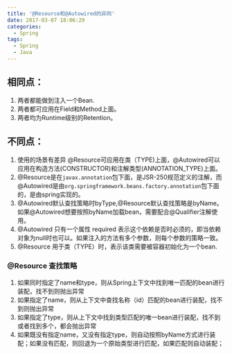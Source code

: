```yaml
---
title: '@Resource和@Autowired的异同'
date: 2017-03-07 18:06:29
categories:
  - Spring
tags:
  - Spring
  - Java
---
```


## 相同点：
1. 两者都能做到注入一个Bean.
2. 两者都可应用在Field和Method上面。
3. 两者均为Runtime级别的Retention。
<!-- more -->

## 不同点：
1. 使用的场景有差异 @Resource可应用在类（TYPE)上面，@Autowired可以应用在构造方法(CONSTRUCTOR)和注解类型(ANNOTATION_TYPE)上面。
2. @Resource是在```javax.annotation```包下面，是JSR-250规范定义的注解，而@Autowired是由```org.springframework.beans.factory.annotation```包下面的，是由spring实现的。
3. @Autowired默认查找策略时byType,@Resource默认查找策略是byName。如果@Autowired想要按照byName加载bean，需要配合@Qualifier注解使用。
4. @Autowired 只有一个属性 required 表示这个依赖是否时必须的，即当依赖对象为null时也可以。如果注入的方法有多个参数，则每个参数的策略一致。
5. @Resource 用于类（TYPE）时，表示该类需要被容器初始化为一个bean.


### @Resource 查找策略
1. 如果同时指定了name和type，则从Spring上下文中找到唯一匹配的bean进行装配，找不到则抛出异常
2. 如果指定了name，则从上下文中查找名称（id）匹配的bean进行装配，找不到则抛出异常
3. 如果指定了type，则从上下文中找到类型匹配的唯一bean进行装配，找不到或者找到多个，都会抛出异常
4. 如果既没有指定name，又没有指定type，则自动按照byName方式进行装配；如果没有匹配，则回退为一个原始类型进行匹配，如果匹配则自动装配；
